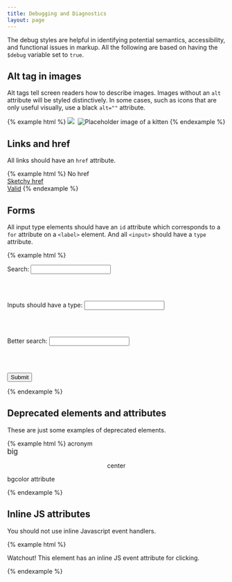```yaml
---
title: Debugging and Diagnostics
layout: page
---
```


The debug styles are helpful in identifying potential semantics, accessibility, and functional issues in markup. All the following are based on having the `$debug` variable set to `true`.

## Alt tag in images

Alt tags tell screen readers how to describe images.  Images without an `alt` attribute will be styled distinctively.  In some cases, such as icons that are only useful visually, use a black `alt=""` attribute.

{% example html %}
<img src="http://placekitten.com/g/250/250">
<img src="http://placekitten.com/g/250/250" alt="">
<img src="http://placekitten.com/g/250/250" alt="Placeholder image of a kitten">
{% endexample %}

## Links and href

All links should have an `href` attribute.

{% example html %}
<a>No href</a> <br>
<a href="javascript action">Sketchy href</a> <br>
<a href="http://example.com">Valid</a>
{% endexample %}

## Forms

All input type elements should have an `id` attribute which corresponds to a `for` attribute on a `<label>` element.  And all `<input>` should have a `type` attribute.

{% example html %}
<form>
  <label>Search:</label>
  <input type="search">

  <br><br>

  <label for="search-no-type">Inputs should have a type:</label>
  <input id="search-no-type">

  <br><br>

  <label for="search-input">Better search:</label>
  <input id="search-input" type="search">

  <br><br>

  <input type="submit">
</form>
{% endexample %}

## Deprecated elements and attributes

These are just some examples of deprecated elements.

{% example html %}
<acronym>acronym</acronym> <br>
<big>big</big> <br>
<center>center</center>
<p bgcolor="red">bgcolor attribute</p>
{% endexample %}

## Inline JS attributes

You should not use inline Javascript event handlers.

{% example html %}
<p onclick="alert('this is a bad idea');">Watchout! This element has an inline JS event attribute for clicking.</p>
{% endexample %}
